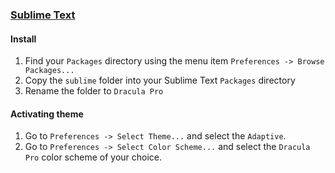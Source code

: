 ### [Sublime Text](https://www.sublimetext.com)

#### Install

1. Find your `Packages` directory using the menu item `Preferences -> Browse Packages...`
2. Copy the `sublime` folder into your Sublime Text `Packages` directory
3. Rename the folder to `Dracula Pro`

#### Activating theme

1. Go to `Preferences -> Select Theme...` and select the `Adaptive`.
2. Go to `Preferences -> Select Color Scheme...` and select the `Dracula Pro` color scheme of your choice.
